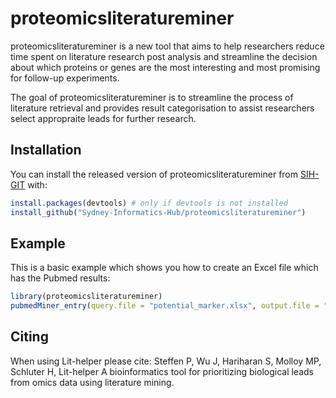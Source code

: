 # proteomicsliteratureminer
proteomicsliteratureminer is a new tool that aims to help researchers reduce time spent on literature research post analysis and streamline the decision about which proteins or genes are the most interesting and most promising for follow-up experiments.

<!-- badges: start -->
<!-- badges: end -->

The goal of proteomicsliteratureminer is to streamline the process of literature retrieval and provides result categorisation to assist researchers select appropraite leads for further research.

## Installation

You can install the released version of proteomicsliteratureminer from [SIH-GIT](https://github.com/Sydney-Informatics-Hub/proteomicsliteratureminer) with:

``` r
install.packages(devtools) # only if devtools is not installed
install_github("Sydney-Informatics-Hub/proteomicsliteratureminer")
```

## Example

This is a basic example which shows you how to create an Excel file which has the Pubmed results:

``` r
library(proteomicsliteratureminer)
pubmedMiner_entry(query.file = "potential_marker.xlsx", output.file = "potential_marker_pubmed_results.xlsx")
```
## Citing
When using Lit-helper please cite: Steffen P, Wu J, Hariharan S, Molloy MP, Schluter H, Lit-helper A bioinformatics tool for prioritizing biological leads from omics data using literature mining.
